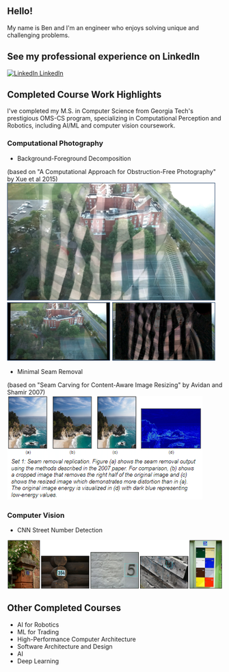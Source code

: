 <!--
**bbooher/bbooher** is a ✨ _special_ ✨ repository because its `README.md` (this file) appears on your GitHub profile.
-->
## Hello!
My name is Ben and I'm an engineer who enjoys solving unique and challenging problems.

## See my professional experience on LinkedIn
[![LinkedIn](https://i.stack.imgur.com/gVE0j.png) LinkedIn](https://www.linkedin.com/in/bjbooher/)


## Completed Course Work Highlights
I've completed my M.S. in Computer Science from Georgia Tech's prestigious OMS-CS program, specializing in Computational Perception and Robotics, including AI/ML and computer vision coursework.

### Computational Photography
- Background-Foreground Decomposition

(based on "A Computational Approach for Obstruction-Free Photography" by Xue et al 2015)
![Obstruction Free Photography](https://github.com/bbooher/bbooher/blob/master/Obstruction.png)

- Minimal Seam Removal

(based on "Seam Carving for Content-Aware Image Resizing" by Avidan and Shamir 2007)
![Seam Removal](https://github.com/bbooher/bbooher/blob/master/Seams.png)

### Computer Vision
- CNN Street Number Detection

![Digit Detection](https://github.com/bbooher/bbooher/blob/master/Digits.png)

## Other Completed Courses
- AI for Robotics
- ML for Trading
- High-Performance Computer Architecture
- Software Architecture and Design
- AI
- Deep Learning
